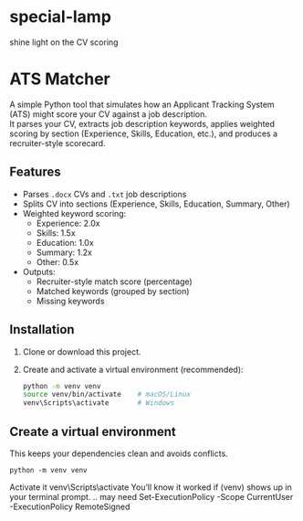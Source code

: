 # special-lamp
shine light on the CV scoring

# ATS Matcher

A simple Python tool that simulates how an Applicant Tracking System (ATS) might score your CV against a job description.  
It parses your CV, extracts job description keywords, applies weighted scoring by section (Experience, Skills, Education, etc.), and produces a recruiter-style scorecard.

## Features
- Parses `.docx` CVs and `.txt` job descriptions
- Splits CV into sections (Experience, Skills, Education, Summary, Other)
- Weighted keyword scoring:
  - Experience: 2.0x
  - Skills: 1.5x
  - Education: 1.0x
  - Summary: 1.2x
  - Other: 0.5x
- Outputs:
  - Recruiter-style match score (percentage)
  - Matched keywords (grouped by section)
  - Missing keywords

## Installation

1. Clone or download this project.
2. Create and activate a virtual environment (recommended):

   ```bash
   python -m venv venv
   source venv/bin/activate    # macOS/Linux
   venv\Scripts\activate       # Windows


## Create a virtual environment

This keeps your dependencies clean and avoids conflicts.

    python -m venv venv

Activate it
    venv\Scripts\activate
You’ll know it worked if (venv) shows up in your terminal prompt.
.. may need Set-ExecutionPolicy -Scope CurrentUser -ExecutionPolicy RemoteSigned

